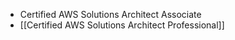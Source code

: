  - Certified AWS Solutions Architect Associate
 - [[Certified AWS Solutions Architect Professional]]
